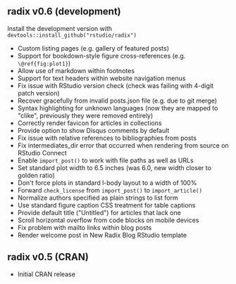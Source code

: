 
## radix v0.6 (development)

Install the development version with `devtools::install_github("rstudio/radix")`

* Custom listing pages (e.g. gallery of featured posts)
* Support for bookdown-style figure cross-references (e.g. `\@ref{fig:plot1}`)
* Allow use of markdown within footnotes
* Support for text headers within website navigation menus
* Fix issue with RStudio version check (check was failing with 4-digit patch version)
* Recover gracefully from invalid posts.json file (e.g. due to git merge)
* Syntax highlighting for unknown languages (now they are mapped to "clike", previously they were removed entirely)
* Correctly render favicon for articles in collections
* Provide option to show Disqus comments by default
* Fix issue with relative references to bibliographies from posts
* Fix intermediates_dir error that occurred when rendering from source on RStudio Connect
* Enable `import_post()` to work with file paths as well as URLs
* Set standard plot width to 6.5 inches (was 6.0, new width closer to golden ratio)
* Don't force plots in standard l-body layout to a width of 100%
* Forward `check_license` from `import_post()` to `import_article()`
* Normalize authors specified as plain strings to list form
* Use standard figure caption CSS treatment for table captions
* Provide default title ("Untitled") for articles that lack one
* Scroll horizontal overflow from code blocks on mobile devices 
* Fix problem with mailto links within blog posts
* Render welcome post in New Radix Blog RStudio template

## radix v0.5 (CRAN)

* Initial CRAN release
